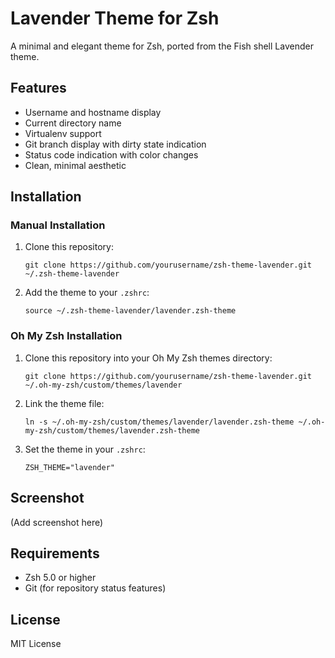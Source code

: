 # Lavender Theme for Zsh

A minimal and elegant theme for Zsh, ported from the Fish shell Lavender theme.

## Features

- Username and hostname display
- Current directory name
- Virtualenv support
- Git branch display with dirty state indication
- Status code indication with color changes
- Clean, minimal aesthetic

## Installation

### Manual Installation

1. Clone this repository:
   ```
   git clone https://github.com/yourusername/zsh-theme-lavender.git ~/.zsh-theme-lavender
   ```

2. Add the theme to your `.zshrc`:
   ```
   source ~/.zsh-theme-lavender/lavender.zsh-theme
   ```

### Oh My Zsh Installation

1. Clone this repository into your Oh My Zsh themes directory:
   ```
   git clone https://github.com/yourusername/zsh-theme-lavender.git ~/.oh-my-zsh/custom/themes/lavender
   ```

2. Link the theme file:
   ```
   ln -s ~/.oh-my-zsh/custom/themes/lavender/lavender.zsh-theme ~/.oh-my-zsh/custom/themes/lavender.zsh-theme
   ```

3. Set the theme in your `.zshrc`:
   ```
   ZSH_THEME="lavender"
   ```

## Screenshot

(Add screenshot here)

## Requirements

- Zsh 5.0 or higher
- Git (for repository status features)

## License

MIT License